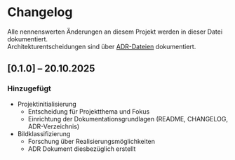 # Changelog

Alle nennenswerten Änderungen an diesem Projekt werden in dieser Datei dokumentiert.  
Architekturentscheidungen sind über [ADR-Dateien](./docs/adr/) dokumentiert.

## [0.1.0] – 20.10.2025
### Hinzugefügt
- Projektinitialisierung  
  - Entscheidung für Projektthema und Fokus  
  - Einrichtung der Dokumentationsgrundlagen (README, CHANGELOG, ADR-Verzeichnis)
- Bildklassifizierung
  - Forschung über Realisierungsmöglichkeiten
  - ADR Dokument diesbezüglich erstellt

